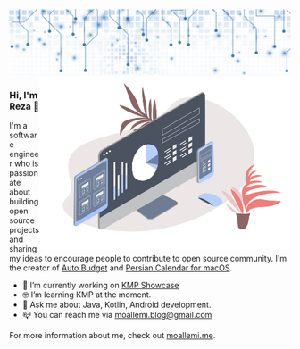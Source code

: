 <img src="https://github.com/moallemi/moallemi/blob/master/resources/header.png?raw=true">

<img align="right" src="https://github.com/moallemi/moallemi/blob/master/resources/right.png?raw=true" width=450px/>

### Hi, I'm Reza 👋

I'm a software engineer who is passionate about building open source projects and sharing my ideas to encourage people to contribute to open source community. I'm the creator of [Auto Budget](https://play.google.com/store/apps/details?id=me.moallemi.autobudget&hl=en) and [Persian Calendar for macOS](https://apps.apple.com/us/app/id1171425651?mt=12).

- 📱 I’m currently working on [KMP Showcase](https://github.com/moallemi/kotlin-multiplatform-showcase)
- 🤓 I’m learning KMP at the moment.
- 💬 Ask me about Java, Kotlin, Android development. 
- 📪 You can reach me via moallemi.blog@gmail.com

For more information about me, check out [moallemi.me](https://moallemi.me).

